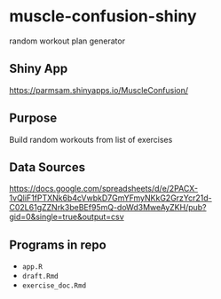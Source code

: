 # muscle-confusion-shiny
random workout plan generator
## Shiny App
https://parmsam.shinyapps.io/MuscleConfusion/
## Purpose
Build random workouts from list of exercises
## Data Sources
https://docs.google.com/spreadsheets/d/e/2PACX-1vQliF1fPTXNk6b4cVwbkD7GmYFmyNKkG2GrzYcr21d-C02L61gZZNrk3beBEf95mQ-doWd3MweAyZKH/pub?gid=0&single=true&output=csv

## Programs in repo
* `app.R`
* `draft.Rmd`
* `exercise_doc.Rmd`
